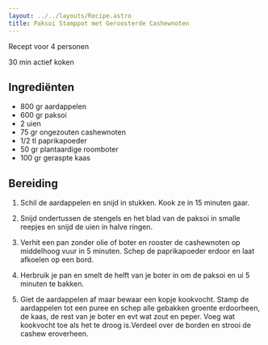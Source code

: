 ```yaml
---
layout: ../../layouts/Recipe.astro
title: Paksoi Stamppot met Geroosterde Cashewnoten
---
```



R﻿ecept voor 4 personen

30 m﻿in actief koken 

## Ingrediënten

* 8﻿00 gr aardappelen
* 6﻿00 gr paksoi
* 2﻿ uien
* 7﻿5 gr ongezouten cashewnoten
* 1﻿/2 tl paprikapoeder
* 5﻿0 gr plantaardige roomboter
* 1﻿00 gr geraspte kaas

## Bereiding

1. S﻿chil de aardappelen en snijd in stukken. Kook ze in 15 minuten gaar. 


2. S﻿nijd ondertussen de stengels en het blad van de paksoi in smalle reepjes en snijd de uien in halve ringen. 
3. V﻿erhit een pan zonder olie of boter en rooster de cashewnoten op middelhoog vuur in 5 minuten. Schep de paprikapoeder erdoor en laat afkoelen op een bord. 
4. H﻿erbruik je pan en smelt de helft van je boter in om de paksoi en ui 5 minuten te bakken.
5. G﻿iet de aardappelen af maar bewaar een kopje kookvocht. Stamp de aardappelen tot een puree en schep alle gebakken groente erdoorheen, de kaas, de rest van je boter en evt wat zout en peper. Voeg wat kookvocht toe als het te droog is.Verdeel over de borden en strooi de cashew eroverheen.
